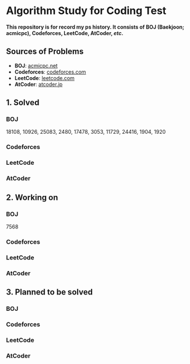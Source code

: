 # Algorithm Study for Coding Test
**This repository is for record my ps history. It consists of BOJ (Baekjoon; acmicpc), Codeforces, LeetCode, AtCoder,  *etc*.**

## Sources of Problems
 - **BOJ**: [acmicpc.net](https://acmicpc.net)
 - **Codeforces**: [codeforces.com](https://codeforces.com)
 - **LeetCode**: [leetcode.com](https://leetcode.com)
 - **AtCoder**: [atcoder.jp](https://atcoder.jp)

## **1. Solved**
### **BOJ**
18108, 10926, 25083, 2480, 17478, 3053, 11729, 24416, 1904, 1920
### **Codeforces**
### **LeetCode**
### **AtCoder**

## **2. Working on**
### **BOJ**
7568
### **Codeforces**
### **LeetCode**
### **AtCoder**

## **3. Planned to be solved**
### **BOJ**
### **Codeforces**
### **LeetCode**
### **AtCoder**